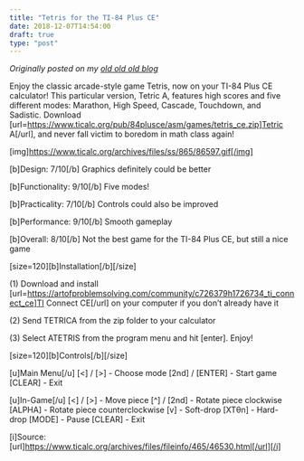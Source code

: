 ```yaml
---
title: "Tetris for the TI-84 Plus CE"
date: 2018-12-07T14:54:00
draft: true
type: "post"
---
```



*Originally posted on my [old old old blog](https://artofproblemsolving.com/community/c726379h1750362_tetris_for_the_ti84_plus_ce)*


Enjoy the classic arcade-style game Tetris, now on your TI-84 Plus CE calculator! This particular version, Tetric A, features high scores and five different modes: Marathon, High Speed, Cascade, Touchdown, and Sadistic. Download [url=https://www.ticalc.org/pub/84plusce/asm/games/tetris_ce.zip]Tetric A[/url], and never fall victim to boredom in math class again!

[img]https://www.ticalc.org/archives/files/ss/865/86597.gif[/img]

[b]Design: 7/10[/b]
Graphics definitely could be better

[b]Functionality: 9/10[/b]
Five modes! 

[b]Practicality: 7/10[/b]
Controls could also be improved

[b]Performance: 9/10[/b]
Smooth gameplay

[b]Overall: 8/10[/b]
Not the best game for the TI-84 Plus CE, but still a nice game


[size=120][b]Installation[/b][/size]

(1) Download and install [url=https://artofproblemsolving.com/community/c726379h1726734_ti_connect_ce]TI Connect CE[/url] on your computer if you don’t already have it

(2) Send TETRICA from the zip folder to your calculator

(3) Select ATETRIS from the program menu and hit [enter]. Enjoy!


[size=120][b]Controls[/b][/size]

[u]Main Menu[/u]
[<] / [>] - Choose mode
[2nd] / [ENTER] - Start game
[CLEAR] - Exit

[u]In-Game[/u]
[<] / [>] - Move piece
[^] / [2nd] - Rotate piece clockwise
[ALPHA] - Rotate piece counterclockwise
[v] - Soft-drop
[XTθn] - Hard-drop
[MODE] - Pause
[CLEAR] - Exit


[i]Source: [url]https://www.ticalc.org/archives/files/fileinfo/465/46530.html[/url][/i]
